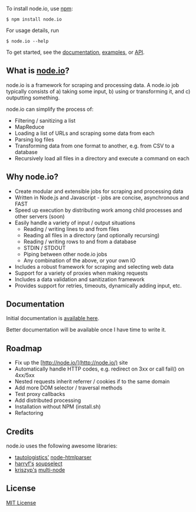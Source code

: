 To install node.io, use [npm](http://github.com/isaacs/npm):

    $ npm install node.io

For usage details, run

    $ node.io --help    

To get started, see the [documentation](https://github.com/chriso/node.io/tree/master/docs/), [examples](https://github.com/chriso/node.io/tree/master/examples/), or [API](https://github.com/chriso/node.io/blob/master/docs/api.md).

## What is [node.io](http://node.io/)?

node.io is a framework for scraping and processing data. A node.io job typically consists of a) taking some input, b) using or transforming it, and c) outputting something. 

node.io can simplify the process of:

- Filtering / sanitizing a list
- MapReduce
- Loading a list of URLs and scraping some data from each
- Parsing log files
- Transforming data from one format to another, e.g. from CSV to a database
- Recursively load all files in a directory and execute a command on each

## Why node.io?

- Create modular and extensible jobs for scraping and processing data
- Written in Node.js and Javascript - jobs are concise, asynchronous and FAST
- Speed up execution by distributing work among child processes and other servers (soon) 
- Easily handle a variety of input / output situations
    * Reading / writing lines to and from files
    * Reading all files in a directory (and optionally recursing)    
    * Reading / writing rows to and from a database
    * STDIN / STDOUT
    * Piping between other node.io jobs
    * Any combination of the above, or your own IO     
- Includes a robust framework for scraping and selecting web data
- Support for a variety of proxies when making requests
- Includes a data validation and sanitization framework
- Provides support for retries, timeouts, dynamically adding input, etc.

## Documentation

Initial documentation is [available here](https://github.com/chriso/node.io/tree/master/docs/). 

Better documentation will be available once I have time to write it.

## Roadmap

- Fix up the [http://node.io/](http://node.io/) site
- Automatically handle HTTP codes, e.g. redirect on 3xx or call fail() on 4xx/5xx
- Nested requests inherit referrer / cookies if to the same domain
- Add more DOM selector / traversal methods
- Test proxy callbacks
- Add distributed processing
- Installation without NPM (install.sh)
- Refactoring

## Credits

node.io uses the following awesome libraries:

- [tautologistics'](https://github.com/tautologistics) [node-htmlparser](https://github.com/tautologistics/node-htmlparser)
- [harryf's](https://github.com/harryf) [soupselect](https://github.com/harryf/node-soupselect)
- [kriszyp's](https://github.com/kriszyp) [multi-node](https://github.com/kriszyp/multi-node)

## License

[MIT License](https://github.com/chriso/node.io/raw/master/LICENSE)
